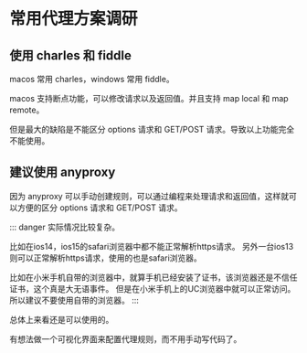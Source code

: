 # 常用代理方案调研

## 使用 charles 和 fiddle

macos 常用 charles，windows 常用 fiddle。

macos 支持断点功能，可以修改请求以及返回值。并且支持 map local 和 map remote。

但是最大的缺陷是不能区分 options 请求和 GET/POST 请求。导致以上功能完全不能使用。

## 建议使用 anyproxy

因为 anyproxy 可以手动创建规则，可以通过编程来处理请求和返回值，这样就可以方便的区分 options 请求和 GET/POST 请求。

::: danger
实际情况比较复杂。

比如在ios14，ios15的safari浏览器中都不能正常解析https请求。
另外一台ios13则可以正常解析https请求，使用的也是safari浏览器。

比如在小米手机自带的浏览器中，就算手机已经安装了证书，该浏览器还是不信任证书，这个真是大无语事件。
但是在小米手机上的UC浏览器中就可以正常访问。所以建议不要使用自带的浏览器。
:::

总体上来看还是可以使用的。

有想法做一个可视化界面来配置代理规则，而不用手动写代码了。
